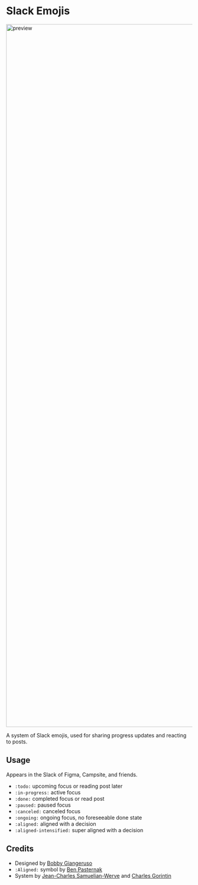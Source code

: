 # Slack Emojis
<img width="1897" alt="preview" src="https://github.com/user-attachments/assets/e6fe3ea6-5922-4cbc-8124-71f376cb869e">


A system of Slack emojis, used for sharing progress updates and reacting to posts.

## Usage
Appears in the Slack of Figma, Campsite, and friends.
- `:todo:` upcoming focus or reading post later
- `:in-progress:` active focus
- `:done:` completed focus or read post
- `:paused:` paused focus
- `:canceled:` canceled focus
- `:ongoing:` ongoing focus, no foreseeable done state
- `:aligned:` aligned with a decision
- `:aligned-intensified:` super aligned with a decision

## Credits
- Designed by [Bobby Giangeruso](https://x.com/_bgian)
- `:Aligned:` symbol by [Ben Pasternak](https://x.com/pasternak)
- System by [Jean-Charles Samuelian-Werve](https://x.com/jcsamuelian) and [Charles Gorintin](https://x.com/Gorintic)
